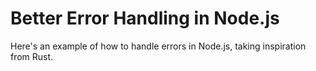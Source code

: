# Better Error Handling in Node.js

Here's an example of how to handle errors in Node.js, taking inspiration from Rust.
